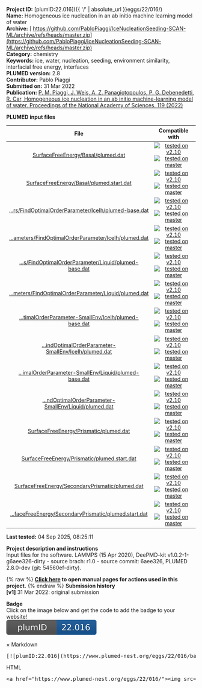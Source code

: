 **Project ID:** [plumID:22.016]({{ '/' | absolute_url }}eggs/22/016/)  
**Name:**  Homogeneous ice nucleation in an ab initio machine learning model of water  
**Archive:** [ https://github.com/PabloPiaggi/IceNucleationSeeding-SCAN-ML/archive/refs/heads/master.zip](https://github.com/PabloPiaggi/IceNucleationSeeding-SCAN-ML/archive/refs/heads/master.zip)  
**Category:**  chemistry  
**Keywords:**  ice, water, nucleation, seeding, environment similarity, interfacial free energy, interfaces  
**PLUMED version:**  2.8  
**Contributor:**  Pablo Piaggi  
**Submitted on:** 31 Mar 2022  
**Publication:** [P. M. Piaggi, J. Weis, A. Z. Panagiotopoulos, P. G. Debenedetti, R. Car, Homogeneous ice nucleation in an ab initio machine-learning model of water. Proceedings of the National Academy of Sciences. 119 (2022)](http://dx.doi.org/10.1073/pnas.2207294119)  
  
**PLUMED input files**  
  
| File     | Compatible with |  
|:--------:|:--------:|  
| [SurfaceFreeEnergy/Basal/plumed.dat](./data/SurfaceFreeEnergy/Basal/plumed.dat.md) |  [![tested on v2.10](https://img.shields.io/badge/v2.10-passing-green.svg)](data/SurfaceFreeEnergy/Basal/plumed.dat.plumed.stderr) [![tested on master](https://img.shields.io/badge/master-passing-green.svg)](data/SurfaceFreeEnergy/Basal/plumed.dat.plumed_master.stderr) |  
| [SurfaceFreeEnergy/Basal/plumed.start.dat](./data/SurfaceFreeEnergy/Basal/plumed.start.dat.md) |  [![tested on v2.10](https://img.shields.io/badge/v2.10-passing-green.svg)](data/SurfaceFreeEnergy/Basal/plumed.start.dat.plumed.stderr) [![tested on master](https://img.shields.io/badge/master-passing-green.svg)](data/SurfaceFreeEnergy/Basal/plumed.start.dat.plumed_master.stderr) |  
| [...rs/FindOptimalOrderParameter/IceIh/plumed-base.dat](./data/SurfaceFreeEnergy/FindOptimalParameters/FindOptimalOrderParameter/IceIh/plumed-base.dat.md) |  [![tested on v2.10](https://img.shields.io/badge/v2.10-passing-green.svg)](data/SurfaceFreeEnergy/FindOptimalParameters/FindOptimalOrderParameter/IceIh/plumed-base.dat.plumed.stderr) [![tested on master](https://img.shields.io/badge/master-failed-red.svg)](data/SurfaceFreeEnergy/FindOptimalParameters/FindOptimalOrderParameter/IceIh/plumed-base.dat.plumed_master.stderr) |  
| [...ameters/FindOptimalOrderParameter/IceIh/plumed.dat](./data/SurfaceFreeEnergy/FindOptimalParameters/FindOptimalOrderParameter/IceIh/plumed.dat.md) |  [![tested on v2.10](https://img.shields.io/badge/v2.10-passing-green.svg)](data/SurfaceFreeEnergy/FindOptimalParameters/FindOptimalOrderParameter/IceIh/plumed.dat.plumed.stderr) [![tested on master](https://img.shields.io/badge/master-failed-red.svg)](data/SurfaceFreeEnergy/FindOptimalParameters/FindOptimalOrderParameter/IceIh/plumed.dat.plumed_master.stderr) |  
| [...s/FindOptimalOrderParameter/Liquid/plumed-base.dat](./data/SurfaceFreeEnergy/FindOptimalParameters/FindOptimalOrderParameter/Liquid/plumed-base.dat.md) |  [![tested on v2.10](https://img.shields.io/badge/v2.10-passing-green.svg)](data/SurfaceFreeEnergy/FindOptimalParameters/FindOptimalOrderParameter/Liquid/plumed-base.dat.plumed.stderr) [![tested on master](https://img.shields.io/badge/master-failed-red.svg)](data/SurfaceFreeEnergy/FindOptimalParameters/FindOptimalOrderParameter/Liquid/plumed-base.dat.plumed_master.stderr) |  
| [...meters/FindOptimalOrderParameter/Liquid/plumed.dat](./data/SurfaceFreeEnergy/FindOptimalParameters/FindOptimalOrderParameter/Liquid/plumed.dat.md) |  [![tested on v2.10](https://img.shields.io/badge/v2.10-passing-green.svg)](data/SurfaceFreeEnergy/FindOptimalParameters/FindOptimalOrderParameter/Liquid/plumed.dat.plumed.stderr) [![tested on master](https://img.shields.io/badge/master-failed-red.svg)](data/SurfaceFreeEnergy/FindOptimalParameters/FindOptimalOrderParameter/Liquid/plumed.dat.plumed_master.stderr) |  
| [...timalOrderParameter-SmallEnv/IceIh/plumed-base.dat](./data/SurfaceFreeEnergy/FindOptimalParameters/FindOptimalOrderParameter-SmallEnv/IceIh/plumed-base.dat.md) |  [![tested on v2.10](https://img.shields.io/badge/v2.10-passing-green.svg)](data/SurfaceFreeEnergy/FindOptimalParameters/FindOptimalOrderParameter-SmallEnv/IceIh/plumed-base.dat.plumed.stderr) [![tested on master](https://img.shields.io/badge/master-failed-red.svg)](data/SurfaceFreeEnergy/FindOptimalParameters/FindOptimalOrderParameter-SmallEnv/IceIh/plumed-base.dat.plumed_master.stderr) |  
| [...indOptimalOrderParameter-SmallEnv/IceIh/plumed.dat](./data/SurfaceFreeEnergy/FindOptimalParameters/FindOptimalOrderParameter-SmallEnv/IceIh/plumed.dat.md) |  [![tested on v2.10](https://img.shields.io/badge/v2.10-passing-green.svg)](data/SurfaceFreeEnergy/FindOptimalParameters/FindOptimalOrderParameter-SmallEnv/IceIh/plumed.dat.plumed.stderr) [![tested on master](https://img.shields.io/badge/master-failed-red.svg)](data/SurfaceFreeEnergy/FindOptimalParameters/FindOptimalOrderParameter-SmallEnv/IceIh/plumed.dat.plumed_master.stderr) |  
| [...imalOrderParameter-SmallEnv/Liquid/plumed-base.dat](./data/SurfaceFreeEnergy/FindOptimalParameters/FindOptimalOrderParameter-SmallEnv/Liquid/plumed-base.dat.md) |  [![tested on v2.10](https://img.shields.io/badge/v2.10-passing-green.svg)](data/SurfaceFreeEnergy/FindOptimalParameters/FindOptimalOrderParameter-SmallEnv/Liquid/plumed-base.dat.plumed.stderr) [![tested on master](https://img.shields.io/badge/master-failed-red.svg)](data/SurfaceFreeEnergy/FindOptimalParameters/FindOptimalOrderParameter-SmallEnv/Liquid/plumed-base.dat.plumed_master.stderr) |  
| [...ndOptimalOrderParameter-SmallEnv/Liquid/plumed.dat](./data/SurfaceFreeEnergy/FindOptimalParameters/FindOptimalOrderParameter-SmallEnv/Liquid/plumed.dat.md) |  [![tested on v2.10](https://img.shields.io/badge/v2.10-passing-green.svg)](data/SurfaceFreeEnergy/FindOptimalParameters/FindOptimalOrderParameter-SmallEnv/Liquid/plumed.dat.plumed.stderr) [![tested on master](https://img.shields.io/badge/master-failed-red.svg)](data/SurfaceFreeEnergy/FindOptimalParameters/FindOptimalOrderParameter-SmallEnv/Liquid/plumed.dat.plumed_master.stderr) |  
| [SurfaceFreeEnergy/Prismatic/plumed.dat](./data/SurfaceFreeEnergy/Prismatic/plumed.dat.md) |  [![tested on v2.10](https://img.shields.io/badge/v2.10-passing-green.svg)](data/SurfaceFreeEnergy/Prismatic/plumed.dat.plumed.stderr) [![tested on master](https://img.shields.io/badge/master-passing-green.svg)](data/SurfaceFreeEnergy/Prismatic/plumed.dat.plumed_master.stderr) |  
| [SurfaceFreeEnergy/Prismatic/plumed.start.dat](./data/SurfaceFreeEnergy/Prismatic/plumed.start.dat.md) |  [![tested on v2.10](https://img.shields.io/badge/v2.10-passing-green.svg)](data/SurfaceFreeEnergy/Prismatic/plumed.start.dat.plumed.stderr) [![tested on master](https://img.shields.io/badge/master-passing-green.svg)](data/SurfaceFreeEnergy/Prismatic/plumed.start.dat.plumed_master.stderr) |  
| [SurfaceFreeEnergy/SecondaryPrismatic/plumed.dat](./data/SurfaceFreeEnergy/SecondaryPrismatic/plumed.dat.md) |  [![tested on v2.10](https://img.shields.io/badge/v2.10-passing-green.svg)](data/SurfaceFreeEnergy/SecondaryPrismatic/plumed.dat.plumed.stderr) [![tested on master](https://img.shields.io/badge/master-passing-green.svg)](data/SurfaceFreeEnergy/SecondaryPrismatic/plumed.dat.plumed_master.stderr) |  
| [...faceFreeEnergy/SecondaryPrismatic/plumed.start.dat](./data/SurfaceFreeEnergy/SecondaryPrismatic/plumed.start.dat.md) |  [![tested on v2.10](https://img.shields.io/badge/v2.10-passing-green.svg)](data/SurfaceFreeEnergy/SecondaryPrismatic/plumed.start.dat.plumed.stderr) [![tested on master](https://img.shields.io/badge/master-passing-green.svg)](data/SurfaceFreeEnergy/SecondaryPrismatic/plumed.start.dat.plumed_master.stderr) |  
  
**Last tested:**  04 Sep 2025, 08:25:11
  
**Project description and instructions**  
Input files for the software. LAMMPS (15 Apr 2020), DeePMD-kit v1.0.2-1-g6aee326-dirty - source brach: r1.0 - source commit: 6aee326, PLUMED 2.8.0-dev (git: 54560ef-dirty).

  
{% raw %}
<b><a href="https://www.plumed.org/doc-master/user-doc/html/actionlist/?actions=AROUND,CUSTOM,RESTART,UPPER_WALLS,ENERGY,HISTOGRAM,OPES_METAD,PRINT,ENVIRONMENTSIMILARITY,VOLUME,DUMPGRID" target="_blank">Click here</a> to open manual pages for actions used in this project.</b>
{% endraw %}
**Submission history**  
**[v1]** 31 Mar 2022: original submission  
  
**Badge**  
Click on the image below and get the code to add the badge to your website!  
<img src="./badge.svg" alt="plumeDnest:22.016" id="myBtn" class="badge">
<div id="myModal" class="modal">
  <div class="modal-content">
    <span class="close">&times;</span>
    Markdown<pre>[![plumID:22.016](https://www.plumed-nest.org/eggs/22/016/badge.svg)](https://www.plumed-nest.org/eggs/22/016/)</pre>
    HTML<pre>&lt;a href="https://www.plumed-nest.org/eggs/22/016/"&gt;&lt;img src="https://www.plumed-nest.org/eggs/22/016/badge.svg" alt="plumID:22.016"&gt;&lt;/a&gt;</pre>
  </div>
</div>
